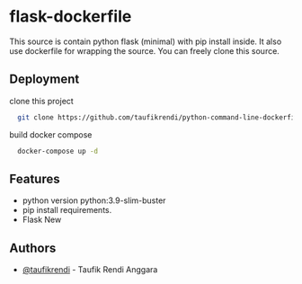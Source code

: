 # flask-dockerfile

This source is contain python flask (minimal) with pip install inside.
It also use dockerfile for wrapping the source. 
You can freely clone this source.


## Deployment

clone this project

```bash
  git clone https://github.com/taufikrendi/python-command-line-dockerfile.git
```

build docker compose
```bash
  docker-compose up -d
```


## Features

- python version python:3.9-slim-buster
- pip install requirements.
- Flask New


## Authors

- [@taufikrendi](https://github.com/taufikrendi) - Taufik Rendi Anggara

